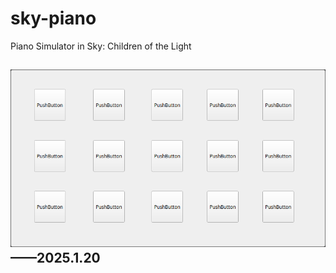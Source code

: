 # sky-piano
Piano Simulator in Sky: Children of the Light

![demo](./resources/demo.png)
——2025.1.20
---
